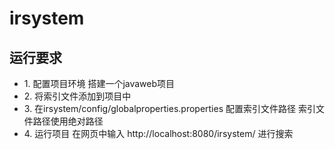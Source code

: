 # irsystem
<h2>运行要求</h2>
<ul>
  <li>1. 配置项目环境 搭建一个javaweb项目  </li>
  <li>2. 将索引文件添加到项目中</li>
  <li>3. 在irsystem/config/globalproperties.properties 配置索引文件路径 <span>索引文件路径使用绝对路径</span></li>
  <li>4. 运行项目 在网页中输入 http://localhost:8080/irsystem/  进行搜索</li>
</ul>
